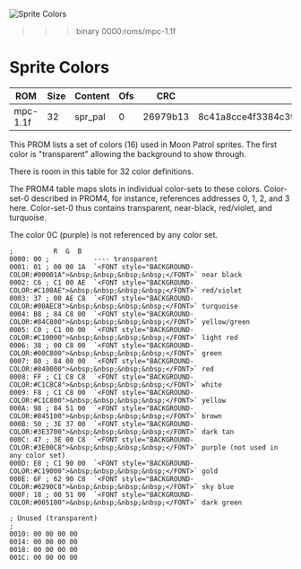 ![Sprite Colors](MoonPatrol.jpg)

>>> binary 0000:roms/mpc-1.1f

# Sprite Colors

| ROM      | Size | Content  | Ofs  | CRC      | SHA1                                     |
| -------- | ---- | -------- | ---- | -------- | ---------------------------------------- |
| mpc-1.1f |   32 | spr_pal  |    0 | 26979b13 | 8c41a8cce4f3384c392a9f7a223a50d7be0e14a5 |

This PROM lists a set of colors (16) used in Moon Patrol sprites. The
first color is "transparent" allowing the background to show through.

There is room in this table for 32 color definitions. 

The PROM4 table maps slots in individual color-sets to these 
colors. Color-set-0 described in PROM4, for instance, references 
addresses 0, 1, 2, and 3 here. Color-set-0 thus contains transparent, 
near-black, red/violet, and turquoise.

The color 0C (purple) is not referenced by any color set.

```code
;          R  G  B
0000: 00 ;           ---- transparent
0001: 01 ; 00 00 1A  `<FONT style="BACKGROUND-COLOR:#00001A">&nbsp;&nbsp;&nbsp;&nbsp;</FONT>` near black
0002: C6 ; C1 00 AE  `<FONT style="BACKGROUND-COLOR:#C100AE">&nbsp;&nbsp;&nbsp;&nbsp;</FONT>` red/violet
0003: 37 ; 00 AE C8  `<FONT style="BACKGROUND-COLOR:#00AEC8">&nbsp;&nbsp;&nbsp;&nbsp;</FONT>` turquoise 
0004: B8 ; 84 C8 00  `<FONT style="BACKGROUND-COLOR:#84C800">&nbsp;&nbsp;&nbsp;&nbsp;</FONT>` yellow/green
0005: C0 ; C1 00 00  `<FONT style="BACKGROUND-COLOR:#C10000">&nbsp;&nbsp;&nbsp;&nbsp;</FONT>` light red
0006: 38 ; 00 C8 00  `<FONT style="BACKGROUND-COLOR:#00C800">&nbsp;&nbsp;&nbsp;&nbsp;</FONT>` green
0007: 80 ; 84 00 00  `<FONT style="BACKGROUND-COLOR:#840000">&nbsp;&nbsp;&nbsp;&nbsp;</FONT>` red
0008: FF ; C1 C8 C8  `<FONT style="BACKGROUND-COLOR:#C1C8C8">&nbsp;&nbsp;&nbsp;&nbsp;</FONT>` white
0009: F8 ; C1 C8 00  `<FONT style="BACKGROUND-COLOR:#C1C800">&nbsp;&nbsp;&nbsp;&nbsp;</FONT>` yellow
000A: 98 ; 84 51 00  `<FONT style="BACKGROUND-COLOR:#845100">&nbsp;&nbsp;&nbsp;&nbsp;</FONT>` brown
000B: 50 ; 3E 37 00  `<FONT style="BACKGROUND-COLOR:#3E3700">&nbsp;&nbsp;&nbsp;&nbsp;</FONT>` dark tan
000C: 47 ; 3E 00 C8  `<FONT style="BACKGROUND-COLOR:#3E00C8">&nbsp;&nbsp;&nbsp;&nbsp;</FONT>` purple (not used in any color set)
000D: E8 ; C1 90 00  `<FONT style="BACKGROUND-COLOR:#C19000">&nbsp;&nbsp;&nbsp;&nbsp;</FONT>` gold
000E: 6F ; 62 90 C8  `<FONT style="BACKGROUND-COLOR:#6290C8">&nbsp;&nbsp;&nbsp;&nbsp;</FONT>` sky blue
000F: 18 ; 00 51 00  `<FONT style="BACKGROUND-COLOR:#005100">&nbsp;&nbsp;&nbsp;&nbsp;</FONT>` dark green

; Unused (transparent)
; 
0010: 00 00 00 00 
0014: 00 00 00 00 
0018: 00 00 00 00 
001C: 00 00 00 00 
```

